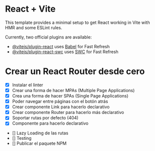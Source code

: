 # React + Vite

This template provides a minimal setup to get React working in Vite with HMR and some ESLint rules.

Currently, two official plugins are available:

- [@vitejs/plugin-react](https://github.com/vitejs/vite-plugin-react/blob/main/packages/plugin-react/README.md) uses [Babel](https://babeljs.io/) for Fast Refresh
- [@vitejs/plugin-react-swc](https://github.com/vitejs/vite-plugin-react-swc) uses [SWC](https://swc.rs/) for Fast Refresh

# Crear un React Router desde cero

- [x] Instalar el linter
- [x] Crear una forma de hacer MPAs (Multiple Page Applications)
- [x] Crea una forma de hacer SPAs (Single Page Applications)
- [x] Poder navegar entre páginas con el botón atrás
- [x] Crear componente Link para hacerlo declarativo
- [x] Crear componente Router para hacerlo más declarativo
- [x] Soportar rutas por defecto (404)
- [x] Componente <Route /> para hacerlo declarativo
- [] Lazy Loading de las rutas
- [] Testing
- [] Publicar el paquete NPM
